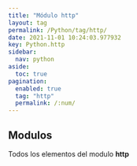 ```yaml
---
title: "Módulo http"
layout: tag
permalink: /Python/tag/http/
date: 2021-11-01 10:24:03.977932
key: Python.http
sidebar: 
  nav: python
aside: 
  toc: true
pagination: 
  enabled: true
  tag: "http"
  permalink: /:num/
---
```


<h2>Modulos</h2>
Todos los elementos del modulo <strong>http</strong>
